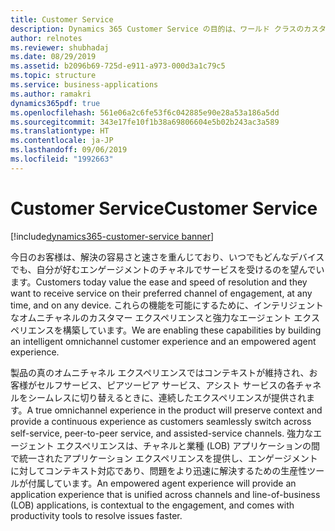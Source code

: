```yaml
---
title: Customer Service
description: Dynamics 365 Customer Service の目的は、ワールド クラスのカスタマー エクスペリエンスを提供することで、企業が競合他社との差別化を図れるようにすることです。
author: relnotes
ms.reviewer: shubhadaj
ms.date: 08/29/2019
ms.assetid: b2096b69-725d-e911-a973-000d3a1c79c5
ms.topic: structure
ms.service: business-applications
ms.author: ramakri
dynamics365pdf: true
ms.openlocfilehash: 561e06a2c6fe53f6c042885e90e28a53a186a5dd
ms.sourcegitcommit: 343e17fe10f1b38a69806604e5b02b243ac3a589
ms.translationtype: HT
ms.contentlocale: ja-JP
ms.lasthandoff: 09/06/2019
ms.locfileid: "1992663"
---
```

# <a name="customer-service"></a><span data-ttu-id="90309-103">Customer Service</span><span class="sxs-lookup"><span data-stu-id="90309-103">Customer Service</span></span>

[!include[dynamics365-customer-service banner](../includes/dynamics365-customer-service.md)]

<!--structure start-->
<span data-ttu-id="90309-104">今日のお客様は、解決の容易さと速さを重んじており、いつでもどんなデバイスでも、自分が好むエンゲージメントのチャネルでサービスを受けるのを望んでいます。</span><span class="sxs-lookup"><span data-stu-id="90309-104">Customers today value the ease and speed of resolution and they want to receive service on their preferred channel of engagement, at any time, and on any device.</span></span> <span data-ttu-id="90309-105">これらの機能を可能にするために、インテリジェントなオムニチャネルのカスタマー エクスペリエンスと強力なエージェント エクスペリエンスを構築しています。</span><span class="sxs-lookup"><span data-stu-id="90309-105">We are enabling these capabilities by building an intelligent omnichannel customer experience and an empowered agent experience.</span></span>

<span data-ttu-id="90309-106">製品の真のオムニチャネル エクスペリエンスではコンテキストが維持され、お客様がセルフサービス、ピアツーピア サービス、アシスト サービスの各チャネルをシームレスに切り替えるときに、連続したエクスペリエンスが提供されます。</span><span class="sxs-lookup"><span data-stu-id="90309-106">A true omnichannel experience in the product will preserve context and provide a continuous experience as customers seamlessly switch across self-service, peer-to-peer service, and assisted-service channels.</span></span> <span data-ttu-id="90309-107">強力なエージェント エクスペリエンスは、チャネルと業種 (LOB) アプリケーションの間で統一されたアプリケーション エクスペリエンスを提供し、エンゲージメントに対してコンテキスト対応であり、問題をより迅速に解決するための生産性ツールが付属しています。</span><span class="sxs-lookup"><span data-stu-id="90309-107">An empowered agent experience will provide an application experience that is unified across channels and line-of-business (LOB) applications, is contextual to the engagement, and comes with productivity tools to resolve issues faster.</span></span>
<!--structure end-->




